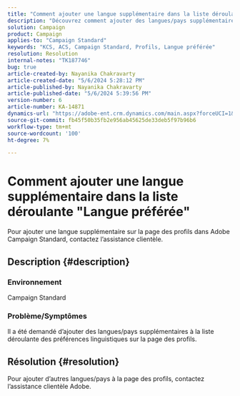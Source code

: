 ```yaml
---
title: "Comment ajouter une langue supplémentaire dans la liste déroulante \"Langue préférée\""
description: "Découvrez comment ajouter des langues/pays supplémentaires à la liste déroulante des préférences linguistiques sur la page des profils."
solution: Campaign
product: Campaign
applies-to: "Campaign Standard"
keywords: "KCS, ACS, Campaign Standard, Profils, Langue préférée"
resolution: Resolution
internal-notes: "TK187746"
bug: true
article-created-by: Nayanika Chakravarty
article-created-date: "5/6/2024 5:28:12 PM"
article-published-by: Nayanika Chakravarty
article-published-date: "5/6/2024 5:39:56 PM"
version-number: 6
article-number: KA-14871
dynamics-url: "https://adobe-ent.crm.dynamics.com/main.aspx?forceUCI=1&pagetype=entityrecord&etn=knowledgearticle&id=bdf962ff-cd0b-ef11-9f8a-6045bd0065b6"
source-git-commit: fb45f50b35fb2e956ab45625de33deb5f97b96b6
workflow-type: tm+mt
source-wordcount: '100'
ht-degree: 7%

---
```


# Comment ajouter une langue supplémentaire dans la liste déroulante &quot;Langue préférée&quot;


Pour ajouter une langue supplémentaire sur la page des profils dans Adobe Campaign Standard, contactez l’assistance clientèle.

## Description {#description}


### <b>Environnement</b>

Campaign Standard

### <b>Problème/Symptômes</b>

Il a été demandé d’ajouter des langues/pays supplémentaires à la liste déroulante des préférences linguistiques sur la page des profils.


## Résolution {#resolution}


Pour ajouter d’autres langues/pays à la page des profils, contactez l’assistance clientèle Adobe.
